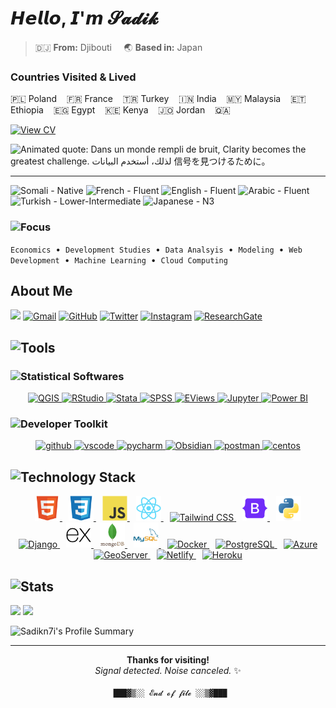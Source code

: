 # 𝙃𝙚𝙡𝙡𝙤, 𝙄'𝙢 𝓢𝓪𝓭𝓲𝓴

> 🇩🇯 **From:** Djibouti &nbsp;&nbsp;&nbsp; 🌏 **Based in:** Japan  
### Countries Visited & Lived
🇵🇱 Poland &nbsp;&nbsp; 🇫🇷 France &nbsp;&nbsp; 🇹🇷 Turkey &nbsp;&nbsp; 🇮🇳 India &nbsp;&nbsp; 🇲🇾 Malaysia &nbsp;&nbsp; 🇪🇹 Ethiopia &nbsp;&nbsp; 🇪🇬 Egypt &nbsp;&nbsp; 🇰🇪 Kenya &nbsp;&nbsp; 🇯🇴 Jordan &nbsp;&nbsp; 🇶🇦

[![View CV](https://img.shields.io/badge/View-CV-58A6FF?style=for-the-badge&logo=read-the-docs&logoColor=white)](https://raw.githack.com/Sadikn7i/Sadikn7i/main/SADIK_ADEN_DIRIR_Github%20Version%20(2).pdf)

<img src="https://readme-typing-svg.demolab.com?font=Fira+Code&weight=500&pause=250&color=58A6FF&width=600&height=120&lines=Dans+un+monde+rempli+de+bruit,;Clarity+becomes+the+greatest+challenge.;%D9%84%D8%B0%D9%84%D9%83%D8%8C+%D8%A3%D8%B3%D8%AA%D8%AE%D8%AF%D9%85+%D8%A7%D9%84%D8%A8%D9%8A%D8%A7%D9%86%D8%A7%D8%AA;%E4%BF%A1%E5%8F%B7%E3%82%92%E8%A6%8B%E3%81%A4%E3%81%91%E3%82%8B%E3%81%9F%E3%82%81%E3%81%AB%E3%80%82&multiline=true" alt="Animated quote: Dans un monde rempli de bruit, Clarity becomes the greatest challenge. لذلك، أستخدم البيانات 信号を見つけるために。" style="max-width: 100%;" />

---
<img src="https://img.shields.io/badge/Somali-Native-0070A0?style=for-the-badge&logo=somalia" alt="Somali - Native"/> <img src="https://img.shields.io/badge/French-Fluent-0055A4?style=for-the-badge&logo=france" alt="French - Fluent"/> <img src="https://img.shields.io/badge/English-Fluent-00247D?style=for-the-badge&logo=united-kingdom" alt="English - Fluent"/> <img src="https://img.shields.io/badge/Arabic-Fluent-007A3D?style=for-the-badge&logo=saudi-arabia" alt="Arabic - Fluent"/> <img src="https://img.shields.io/badge/Turkish-Lower--Intermediate-E30A17?style=for-the-badge&logo=turkey" alt="Turkish - Lower-Intermediate"/> <img src="https://img.shields.io/badge/Japanese-N3-BC002D?style=for-the-badge&logo=japan" alt="Japanese - N3"/>


### ![Focus](https://img.shields.io/badge/-Focus-FFD700?style=for-the-badge&labelColor=000000)
`Economics` &nbsp;•&nbsp; `Development Studies` &nbsp;•&nbsp; `Data Analsyis` &nbsp;•&nbsp; `Modeling` &nbsp;•&nbsp; `Web Development` &nbsp;•&nbsp; `Machine Learning` &nbsp;•&nbsp; `Cloud Computing`
 
## About Me

[![](https://visitor-badge.laobi.icu/badge?page_id=Sadikn7i.Sadikn7i)](https://visitor-badge.laobi.icu/badge?page_id=Sadikn7i.Sadikn7i)
[![Gmail](https://img.shields.io/badge/-Gmail-c14438?style=flat&logo=Gmail&logoColor=white)](mailto:sadikaden1999@gmail.com)
[![GitHub](https://img.shields.io/github/followers/Sadikn7i?style=social)](https://github.com/Sadikn7i?tab=followers)
[![Twitter](https://img.shields.io/badge/-Twitter-000000?style=flat&logo=x&logoColor=white)](https://x.com/sadikadendirir)
  [![Instagram](https://img.shields.io/badge/-Instagram-E4405F?style=flat&logo=instagram&logoColor=white)](https://www.instagram.com/sadiq_n7i/)
  [![ResearchGate](https://img.shields.io/badge/-ResearchGate-00CCBB?style=flat&logo=researchgate&logoColor=white)](https://www.researchgate.net/profile/Sadik-Dirir-2)
  

## ![Tools](https://img.shields.io/badge/-Tools%20&%20Tech%20Stack-FFD700?style=for-the-badge&labelColor=000000)


### ![Statistical Softwares](https://img.shields.io/badge/-Statistical%20Softwares-4B0082?style=for-the-badge&labelColor=0D1117)


<p align="center">
  <a href="https://www.qgis.org/" target="_blank" rel="noreferrer"> 
    <img src="https://img.shields.io/badge/QGIS-589632?style=for-the-badge&logo=qgis&logoColor=white" alt="QGIS"/> 
  </a>
  <a href="https://posit.co/products/open-source/rstudio/" target="_blank" rel="noreferrer"> 
    <img src="https://img.shields.io/badge/RStudio-75AADB?style=for-the-badge&logo=rstudio&logoColor=white" alt="RStudio"/> 
  </a>
  <a href="https://www.stata.com/" target="_blank" rel="noreferrer"> 
    <img src="https://img.shields.io/badge/Stata-1A5F91?style=for-the-badge&logo=stata&logoColor=white" alt="Stata"/> 
  </a>
  <a href="https://www.spss-tutorials.com/" target="_blank" rel="noreferrer"> 
    <img src="https://img.shields.io/badge/SPSS-CC292F?style=for-the-badge&logo=ibm%20spss&logoColor=white" alt="SPSS"/> 
  </a>
  <a href="https://www.eviews.com/" target="_blank" rel="noreferrer"> 
    <img src="https://img.shields.io/badge/EViews-0D47A1?style=for-the-badge&logoColor=white" alt="EViews"/> 
  </a>
  <a href="https://jupyter.org/" target="_blank" rel="noreferrer">
    <img src="https://img.shields.io/badge/Jupyter-F37626?style=for-the-badge&logo=jupyter&logoColor=white" alt="Jupyter"/>
  </a>
  <a href="https://powerbi.microsoft.com/" target="_blank" rel="noreferrer"> 
   <img src="https://img.shields.io/badge/Power%20BI-F2C811?style=for-the-badge&logo=powerbi&logoColor=black" alt="Power BI"/> 
 </a>
</p>

### ![Developer Toolkit](https://img.shields.io/badge/-Developer%20Toolkit-4B0082?style=for-the-badge&labelColor=0D1117)
<p align="center">
  <a href="https://github.com" target="_blank" rel="noreferrer"> 
    <img src="https://cdn.jsdelivr.net/gh/devicons/devicon/icons/github/github-original.svg" alt="github" width="40" height="40"/> 
  </a> 
  <a href="https://code.visualstudio.com/" target="_blank" rel="noreferrer"> 
    <img src="https://cdn.jsdelivr.net/gh/devicons/devicon/icons/vscode/vscode-original.svg" alt="vscode" width="40" height="40"/> 
  </a>
  <a href="https://www.pycharm.com/" target="_blank" rel="noreferrer"> 
    <img src="https://cdn.jsdelivr.net/gh/devicons/devicon/icons/pycharm/pycharm-original.svg" alt="pycharm" width="40" height="40"/> 
  </a>
  <a href="https://obsidian.md/" target="_blank" rel="noreferrer"> 
    <img src="https://obsidian.md/favicon.ico" alt="Obsidian" width="40" height="40"/> 
  </a>
  <a href="https://postman.com" target="_blank" rel="noreferrer"> 
    <img src="https://www.vectorlogo.zone/logos/getpostman/getpostman-icon.svg" alt="postman" width="40" height="40"/> 
  </a> 
  <a href="https://www.centos.org/" target="_blank" rel="noreferrer"> 
    <img src="https://cdn.jsdelivr.net/gh/devicons/devicon/icons/centos/centos-original.svg" alt="centos" width="40" height="40"/> 
  </a>
</p>

## ![Technology Stack](https://img.shields.io/badge/-Technology%20Stack-4B0082?style=for-the-badge&labelColor=0D1117)

<div style="text-align: center;">
  <!-- HTML -->
  <a href="https://www.w3.org/html/" target="_blank" rel="noreferrer" style="margin: 5px;">
    <img src="https://raw.githubusercontent.com/devicons/devicon/master/icons/html5/html5-original.svg" alt="HTML5" width="40" height="40"/>
  </a>

  <!-- CSS -->
  <a href="https://www.w3.org/Style/CSS/" target="_blank" rel="noreferrer" style="margin: 5px;">
    <img src="https://raw.githubusercontent.com/devicons/devicon/master/icons/css3/css3-original.svg" alt="CSS3" width="40" height="40"/>
  </a>

  <!-- JavaScript -->
  <a href="https://developer.mozilla.org/en-US/docs/Web/JavaScript" target="_blank" rel="noreferrer" style="margin: 5px;">
    <img src="https://raw.githubusercontent.com/devicons/devicon/master/icons/javascript/javascript-original.svg" alt="JavaScript" width="40" height="40"/>
  </a>

  <!-- React -->
  <a href="https://reactjs.org/" target="_blank" rel="noreferrer" style="margin: 5px;">
    <img src="https://raw.githubusercontent.com/devicons/devicon/master/icons/react/react-original.svg" alt="React" width="40" height="40"/>
  </a>

  <!-- Tailwind CSS -->
  <a href="https://tailwindcss.com/" target="_blank" rel="noreferrer" style="margin: 5px;">
    <img src="https://www.vectorlogo.zone/logos/tailwindcss/tailwindcss-icon.svg" alt="Tailwind CSS" width="40" height="40"/>
  </a>

  <!-- Bootstrap -->
  <a href="https://getbootstrap.com/" target="_blank" rel="noreferrer" style="margin: 5px;">
    <img src="https://raw.githubusercontent.com/devicons/devicon/master/icons/bootstrap/bootstrap-plain.svg" alt="Bootstrap" width="40" height="40"/>
  </a>


  <!-- Python -->
  <a href="https://www.python.org/" target="_blank" rel="noreferrer" style="margin: 5px;">
    <img src="https://raw.githubusercontent.com/devicons/devicon/master/icons/python/python-original.svg" alt="Python" width="40" height="40"/>
  </a>

  <!-- Django -->
  <a href="https://www.djangoproject.com/" target="_blank" rel="noreferrer" style="margin: 5px;">
    <img src="https://cdn.worldvectorlogo.com/logos/django.svg" alt="Django" width="40" height="40"/>
  </a>

  
  <!-- Express.js -->
  <a href="https://expressjs.com/" target="_blank" rel="noreferrer" style="margin: 5px;">
    <img src="https://raw.githubusercontent.com/devicons/devicon/master/icons/express/express-original.svg" alt="Express.js" width="40" height="40"/>
  </a>

  <!-- MongoDB -->
  <a href="https://www.mongodb.com/" target="_blank" rel="noreferrer" style="margin: 5px;">
    <img src="https://raw.githubusercontent.com/devicons/devicon/master/icons/mongodb/mongodb-original-wordmark.svg" alt="MongoDB" width="40" height="40"/>
  </a>

  <!-- MySQL -->
  <a href="https://www.mysql.com/" target="_blank" rel="noreferrer" style="margin: 5px;">
    <img src="https://raw.githubusercontent.com/devicons/devicon/master/icons/mysql/mysql-original-wordmark.svg" alt="MySQL" width="40" height="40"/>
  </a>

 
  <!-- Docker (cloud-native tool) -->
  <a href="https://www.docker.com/" target="_blank" rel="noreferrer" style="margin: 5px;">
    <img src="https://cdn.jsdelivr.net/gh/devicons/devicon/icons/docker/docker-original.svg" alt="Docker" width="40" height="40"/>
  </a>
    <!-- PostgreSQL -->
  <a href="https://www.postgresql.org/" target="_blank" rel="noreferrer" style="margin: 5px;">
    <img src="https://cdn.jsdelivr.net/gh/devicons/devicon/icons/postgresql/postgresql-original.svg" alt="PostgreSQL" width="40" height="40"/>
  </a>

   <!-- Microsoft Azure -->
  <a href="https://azure.microsoft.com/" target="_blank" rel="noreferrer" style="margin: 5px;">
    <img src="https://www.vectorlogo.zone/logos/microsoft_azure/microsoft_azure-icon.svg" alt="Azure" width="40" height="40"/>
  </a>

  <!-- GeoServer -->
  <a href="http://geoserver.org/" target="_blank" rel="noreferrer" style="margin: 5px;">
    <img src="https://geoserver.org/img/geoserver-logo.png" alt="GeoServer" width="40" height="40"/>
  </a>

  <!-- Netlify -->
  <a href="https://www.netlify.com/" target="_blank" rel="noreferrer" style="margin: 5px;">
    <img src="https://www.vectorlogo.zone/logos/netlify/netlify-icon.svg" alt="Netlify" width="40" height="40"/>
  </a>

  <!-- Heroku -->
  <a href="https://www.heroku.com/" target="_blank" rel="noreferrer" style="margin: 5px;">
    <img src="https://www.vectorlogo.zone/logos/heroku/heroku-icon.svg" alt="Heroku" width="40" height="40"/>
  </a>

</div>



## ![Stats](https://img.shields.io/badge/-Stats-FFD700?style=for-the-badge&labelColor=000000)

<p>
  <img height="160em" src="https://github-readme-stats.vercel.app/api?username=Sadikn7i&show_icons=true&theme=dark&include_all_commits=false&count_private=true"/>
  <img height="160em" src="https://github-readme-stats.vercel.app/api/top-langs/?username=Sadikn7i&layout=compact&langs_count=7&theme=dark"/>
</p>


![Sadikn7i's Profile Summary](https://github-profile-summary-cards.vercel.app/api/cards/profile-details?username=Sadikn7i&theme=solarized_dark)



---

<p align="center">
  <b>Thanks for visiting!</b>  <br>
  <i>Signal detected. Noise canceled.</i> ✨<br><br>
  <code> ███▓▒░░ 𝓔𝓷𝓭 𝓸𝓯 𝓯𝓲𝓵𝓮 ░░▒▓███</code>
</p>
